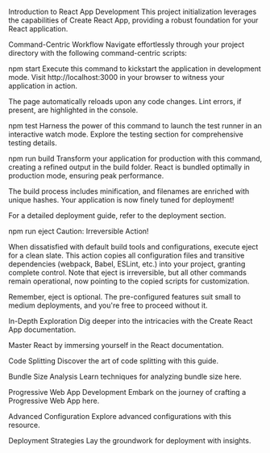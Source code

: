 
Introduction to React App Development
This project initialization leverages the capabilities of Create React App, providing a robust foundation for your React application.

Command-Centric Workflow
Navigate effortlessly through your project directory with the following command-centric scripts:

npm start
Execute this command to kickstart the application in development mode.
Visit http://localhost:3000 in your browser to witness your application in action.

The page automatically reloads upon any code changes.
Lint errors, if present, are highlighted in the console.

npm test
Harness the power of this command to launch the test runner in an interactive watch mode.
Explore the testing section for comprehensive testing details.

npm run build
Transform your application for production with this command, creating a refined output in the build folder.
React is bundled optimally in production mode, ensuring peak performance.

The build process includes minification, and filenames are enriched with unique hashes.
Your application is now finely tuned for deployment!

For a detailed deployment guide, refer to the deployment section.

npm run eject
Caution: Irreversible Action!

When dissatisfied with default build tools and configurations, execute eject for a clean slate.
This action copies all configuration files and transitive dependencies (webpack, Babel, ESLint, etc.) into your project, granting complete control. Note that eject is irreversible, but all other commands remain operational, now pointing to the copied scripts for customization.

Remember, eject is optional. The pre-configured features suit small to medium deployments, and you're free to proceed without it.

In-Depth Exploration
Dig deeper into the intricacies with the Create React App documentation.

Master React by immersing yourself in the React documentation.

Code Splitting
Discover the art of code splitting with this guide.

Bundle Size Analysis
Learn techniques for analyzing bundle size here.

Progressive Web App Development
Embark on the journey of crafting a Progressive Web App here.

Advanced Configuration
Explore advanced configurations with this resource.

Deployment Strategies
Lay the groundwork for deployment with insights.
